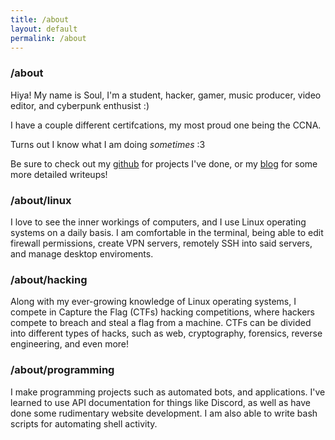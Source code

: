```yaml
---
title: /about
layout: default
permalink: /about
---
```


### /about

Hiya! My name is Soul, I'm a student, hacker, gamer, music producer, video editor, and cyberpunk enthusist :)

I have a couple different certifcations, my most proud one being the CCNA.

Turns out I know what I am doing *sometimes* :3

Be sure to check out my [github](https://github.com/soulsender) for projects I've done, or my [blog](index) for some more detailed writeups!

### /about/linux
I love to see the inner workings of computers, and I use Linux operating systems on a daily basis. I am comfortable in the terminal, being able to edit firewall permissions, create VPN servers, remotely SSH into said servers, and manage desktop enviroments.

### /about/hacking
Along with my ever-growing knowledge of Linux operating systems, I compete in Capture the Flag (CTFs) hacking competitions, where hackers compete to breach and steal a flag from a machine. CTFs can be divided into different types of hacks, such as web, cryptography, forensics, reverse engineering, and even more!

### /about/programming
I make programming projects such as automated bots, and applications. I've learned to use API documentation for things like Discord, as well as have done some rudimentary website development. I am also able to write bash scripts for automating shell activity.
